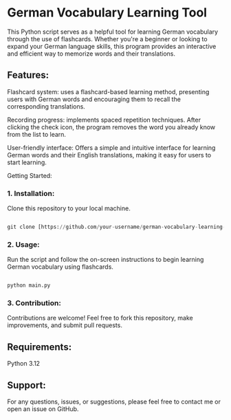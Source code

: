 # German Vocabulary Learning Tool
This Python script serves as a helpful tool for learning German vocabulary through the use of flashcards. Whether you're a beginner or looking to expand your German language skills, this program provides an interactive and efficient way to memorize words and their translations.

## Features:
Flashcard system: uses a flashcard-based learning method, presenting users with German words and encouraging them to recall the corresponding translations.

Recording progress: implements spaced repetition techniques. After clicking the check icon, the program removes the word you already know from the list to learn.

User-friendly interface: Offers a simple and intuitive interface for learning German words and their English translations, making it easy for users to start learning.

Getting Started:
### 1. Installation:
Clone this repository to your local machine.

```python

git clone [https://github.com/your-username/german-vocabulary-learning-tool.git](https://github.com/straznikit/flash-cards.git)

```

### 2. Usage: 
Run the script and follow the on-screen instructions to begin learning German vocabulary using flashcards.

```python

python main.py

```

### 3. Contribution: 
Contributions are welcome! Feel free to fork this repository, make improvements, and submit pull requests.

## Requirements:
Python 3.12

## Support:
For any questions, issues, or suggestions, please feel free to contact me or open an issue on GitHub.
